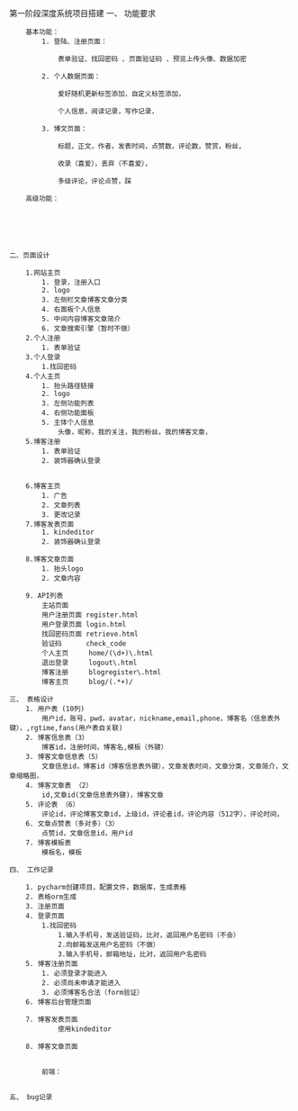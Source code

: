 



第一阶段深度系统项目搭建
	一、 功能要求
		
		基本功能：
			1. 登陆、注册页面：
			
				表单验证、找回密码 、页面验证码 、预览上传头像、数据加密
				
			2. 个人数据页面：
			
				爱好随机更新标签添加，自定义标签添加，
				
				个人信息，阅读记录，写作记录，
				
			3. 博文页面：
			
				标题，正文，作者，发表时间，点赞数，评论数，赞赏，粉丝，
				
				收录（喜爱），丢弃（不喜爱），
				
				多级评论，评论点赞，踩
			
		高级功能：

			
			
			

		
	二、页面设计

		1.网站主页
			1. 登录，注册入口
			2. logo
			3. 左侧栏文章博客文章分类
			4. 右面板个人信息
			5. 中间内容博客文章简介
			6. 文章搜索引擎（暂时不做）
		2.个人注册
			1. 表单验证
		3.个人登录
			1.找回密码
		4.个人主页
			1. 抬头路径链接
			2. logo
			3. 左侧功能列表
			4. 右侧功能面板
			5. 主体个人信息
				头像，昵称，我的关注，我的粉丝，我的博客文章，
		5.博客注册
			1. 表单验证
			2. 装饰器确认登录
		
		
		6.博客主页
			1. 广告
			2. 文章列表
			3. 更改记录
		7.博客发表页面
			1. kindeditor
			2. 装饰器确认登录
			
		8.博客文章页面
			1. 抬头logo
			2. 文章内容
			
		9. API列表
			主站页面
			用户注册页面 register.html
			用户登录页面 login.html
			找回密码页面 retrieve.html
			验证码		 check_code
			个人主页	 home/(\d+)\.html
			退出登录     logout\.html
			博客注册	 blogregister\.html
			博客主页	 blog/(.*+)/
		
	三、 表格设计
		1. 用户表 (10列)
			用户id，账号，pwd，avatar，nickname,email,phone，博客名（信息表外键），,rgtime,fans(用户表自关联)
		2. 博客信息表（3）
			博客id，注册时间，博客名,模板（外键）
		3. 博客文章信息表（5）
			文章信息id，博客id（博客信息表外键），文章发表时间，文章分类，文章简介，文章缩略图，
		4. 博客文章表 （2）
			id,文章id(文章信息表外键)，博客文章
		5. 评论表 （6）
			评论id，评论博客文章id，上级id，评论者id，评论内容（512字），评论时间，
		6. 文章点赞表（多对多）（3）
			点赞id，文章信息id，用户id
		7. 博客模板表
			模板名，模板
		
	四、 工作记录

		1. pycharm创建项目，配置文件，数据库，生成表格
		2. 表格orm生成
		3. 注册页面
		4. 登录页面
			1.找回密码
				1.输入手机号，发送验证码，比对，返回用户名密码（不会）
				2.向邮箱发送用户名密码（不做）
				3.输入手机号，邮箱地址，比对，返回用户名密码
		5. 博客注册页面
			1. 必须登录才能进入
			2. 必须尚未申请才能进入
			3. 必须博客名合法（form验证）
		6. 博客后台管理页面
		
		7. 博客发表页面
				使用kindeditor
		
		8. 博客文章页面
		
		
			前端：
		

	五、 bug记录
		
	
	
	